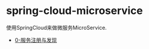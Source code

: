 # spring-cloud-microservice
使用SpringCloud来做微服务MicroService.

- [0-服务注册与发现](./discovery-microservice/0-服务注册与发现.md)